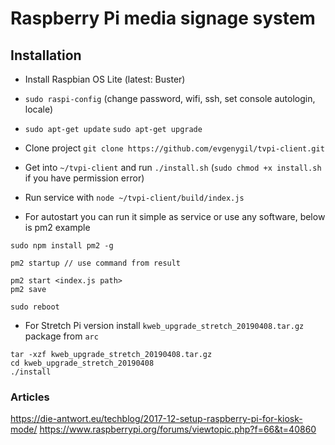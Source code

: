 # Raspberry Pi media signage system

## Installation

* Install Raspbian OS Lite (latest: Buster)
* `sudo raspi-config` (change password, wifi, ssh, set console autologin, locale)
* `sudo apt-get update` `sudo apt-get upgrade`
* Clone project `git clone https://github.com/evgenygil/tvpi-client.git`
* Get into `~/tvpi-client` and run `./install.sh` (`sudo chmod +x install.sh` if you have permission error)
* Run service with `node ~/tvpi-client/build/index.js`

* For autostart you can run it simple as service or use any software, below is pm2 example
```
sudo npm install pm2 -g

pm2 startup // use command from result

pm2 start <index.js path>
pm2 save

sudo reboot
```

* For Stretch Pi version install `kweb_upgrade_stretch_20190408.tar.gz` package from `arc`
```
tar -xzf kweb_upgrade_stretch_20190408.tar.gz
cd kweb_upgrade_stretch_20190408
./install
```

### Articles
https://die-antwort.eu/techblog/2017-12-setup-raspberry-pi-for-kiosk-mode/
https://www.raspberrypi.org/forums/viewtopic.php?f=66&t=40860
